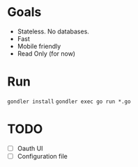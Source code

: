 # Goals

- Stateless. No databases. 
- Fast
- Mobile friendly
- Read Only (for now)

# Run

`gondler install`
`gondler exec go run *.go`

# TODO

- [ ] Oauth UI
- [ ] Configuration file
